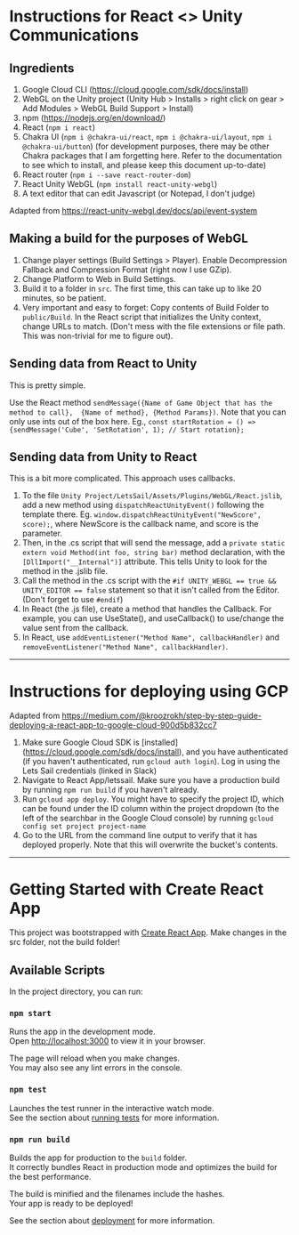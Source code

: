 # Instructions for React <> Unity Communications

## Ingredients

1. Google Cloud CLI (https://cloud.google.com/sdk/docs/install)
1. WebGL on the Unity project (Unity Hub > Installs > right click on gear > Add Modules > WebGL Build Support > Install)
1. npm (https://nodejs.org/en/download/)
1. React (`npm i react`)
1. Chakra UI (`npm i @chakra-ui/react`, `npm i @chakra-ui/layout`, `npm i @chakra-ui/button`) (for development purposes, there may be other Chakra packages that I am forgetting here. Refer to the documentation to see which to install, and please keep this document up-to-date)
1. React router (`npm i --save react-router-dom`)
1. React Unity WebGL (`npm install react-unity-webgl`)
1. A text editor that can edit Javascript (or Notepad, I don't judge)

Adapted from https://react-unity-webgl.dev/docs/api/event-system

## Making a build for the purposes of WebGL

1. Change player settings (Build Settings > Player). Enable Decompression Fallback and Compression Format (right now I use GZip). 
1. Change Platform to Web in Build Settings.
1. Build it to a folder in `src`. The first time, this can take up to like 20 minutes, so be patient. 
1. Very important and easy to forget: Copy contents of Build Folder to `public/Build`. In the React script that initializes the Unity context, change URLs to match. (Don't mess with the file extensions or file path. This was non-trivial for me to figure out). 

## Sending data from React to Unity

This is pretty simple.

Use the React method `sendMessage({Name of Game Object that has the method to call},  {Name of method}, {Method Params})`. Note that you can only use ints out of the box here.
Eg., `const startRotation = () => {sendMessage('Cube', 'SetRotation', 1); // Start rotation};`

## Sending data from Unity to React

This is a bit more complicated. This approach uses callbacks.

1. To the file `Unity Project/LetsSail/Assets/Plugins/WebGL/React.jslib`, add a new method using `dispatchReactUnityEvent()` following the template there. Eg. `window.dispatchReactUnityEvent("NewScore", score);`, where NewScore is the callback name, and score is the parameter. 
1. Then, in the .cs script that will send the message, add a `private static extern void Method(int foo, string bar)` method declaration, with the `[DllImport("__Internal")]` attribute. This tells Unity to look for the method in the .jslib file.
1. Call the method in the .cs script with the `#if UNITY_WEBGL == true && UNITY_EDITOR == false` statement so that it isn't called from the Editor. (Don't forget to use `#endif`)
1. In React (the .js file), create a method that handles the Callback. For example, you can use UseState(), and useCallback() to use/change the value sent from the callback.
1. In React, use `addEventListener("Method Name", callbackHandler)` and `removeEventListener("Method Name", callbackHandler)`.
---------------------------------------------------------------------------------------------------------

# Instructions for deploying using GCP

Adapted from https://medium.com/@kroozrokh/step-by-step-guide-deploying-a-react-app-to-google-cloud-900d5b832cc7

1. Make sure Google Cloud SDK is [installed] (https://cloud.google.com/sdk/docs/install), and you have authenticated (if you haven't authenticated, run `gcloud auth login`). Log in using the Lets Sail credentials (linked in Slack)
1. Navigate to React App/letssail. Make sure you have a production build by running `npm run build` if you haven't already. 
1. Run `gcloud app deploy`. You might have to specify the project ID, which can be found under the ID column within the project dropdown (to the left of the searchbar in the Google Cloud console) by running `gcloud config set project project-name`
1. Go to the URL from the command line output to verify that it has deployed properly. Note that this will overwrite the bucket's contents. 

---------------------------------------------------------------------------------------------------------
# Getting Started with Create React App

This project was bootstrapped with [Create React App](https://github.com/facebook/create-react-app). Make changes in the src folder, not the build folder!

## Available Scripts

In the project directory, you can run:

### `npm start`

Runs the app in the development mode.\
Open [http://localhost:3000](http://localhost:3000) to view it in your browser.

The page will reload when you make changes.\
You may also see any lint errors in the console.

### `npm test`

Launches the test runner in the interactive watch mode.\
See the section about [running tests](https://facebook.github.io/create-react-app/docs/running-tests) for more information.

### `npm run build`

Builds the app for production to the `build` folder.\
It correctly bundles React in production mode and optimizes the build for the best performance.

The build is minified and the filenames include the hashes.\
Your app is ready to be deployed!

See the section about [deployment](https://facebook.github.io/create-react-app/docs/deployment) for more information.

